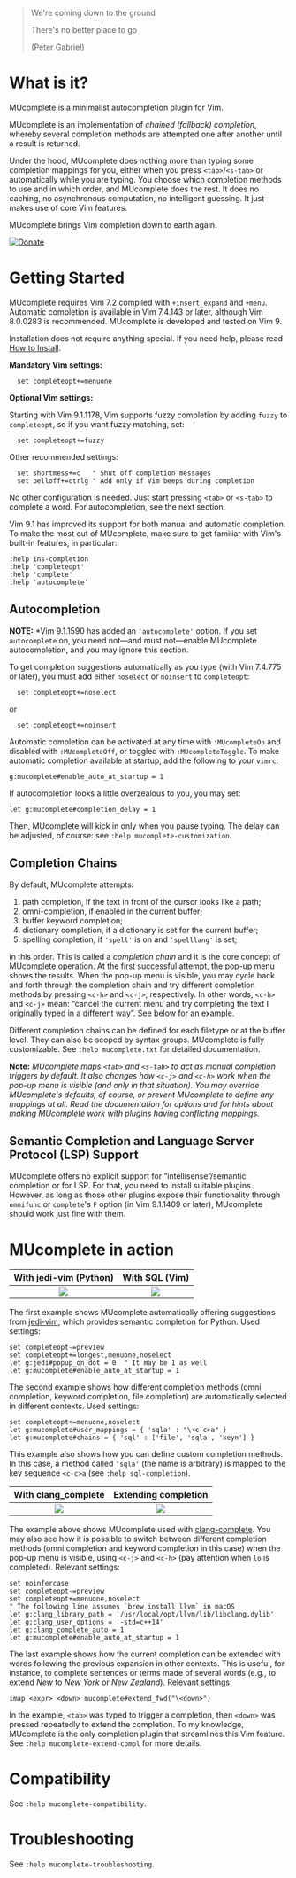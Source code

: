 >We're coming down to the ground
>
>There's no better place to go
>
>(Peter Gabriel)

# What is it?

MUcomplete is a minimalist autocompletion plugin for Vim.

MUcomplete is an implementation of *chained (fallback) completion*, whereby
several completion methods are attempted one after another until a result is
returned.

Under the hood, MUcomplete does nothing more than typing some completion
mappings for you, either when you press `<tab>`/`<s-tab>` or automatically
while you are typing. You choose which completion methods to use and in which
order, and MUcomplete does the rest. It does no caching, no asynchronous
computation, no intelligent guessing. It just makes use of core Vim features.

MUcomplete brings Vim completion down to earth again.

[![Donate](https://img.shields.io/badge/Donate-PayPal-green.svg)](https://www.paypal.com/cgi-bin/webscr?cmd=_s-xclick&hosted_button_id=7VXF4VMBTLKDQ)


# Getting Started

MUcomplete requires Vim 7.2 compiled with `+insert_expand` and `+menu`.
Automatic completion is available in Vim 7.4.143 or later, although Vim
8.0.0283 is recommended. MUcomplete is developed and tested on Vim 9.

Installation does not require anything special. If you need help, please read
[How to Install](https://github.com/lifepillar/vim-mucomplete/wiki/How-to-Install).

**Mandatory Vim settings:**

```vim
  set completeopt+=menuone
```

**Optional Vim settings:**

Starting with Vim 9.1.1178, Vim supports fuzzy completion by adding `fuzzy` to
`completeopt`, so if you want fuzzy matching, set:

```vim
  set completeopt+=fuzzy
```

Other recommended settings:

```vim
  set shortmess+=c   " Shut off completion messages
  set belloff+=ctrlg " Add only if Vim beeps during completion
```

No other configuration is needed. Just start pressing `<tab>` or `<s-tab>` to
complete a word. For autocompletion, see the next section.

Vim 9.1 has improved its support for both manual and automatic completion. To
make the most out of MUcomplete, make sure to get familiar with Vim's built-in
features, in particular:

```
:help ins-completion
:help 'completeopt'
:help 'complete'
:help 'autocomplete'
```


## Autocompletion

**NOTE:** *Vim 9.1.1590 has added an `'autocomplete'` option. If you set
`autocomplete` on, you need not—and must not—enable MUcomplete autocompletion,
and you may ignore this section.

To get completion suggestions automatically as you type (with Vim 7.4.775 or
later), you must add either `noselect` or `noinsert` to `completeopt`:

```vim
  set completeopt+=noselect
```

or

```vim
  set completeopt+=noinsert
```

Automatic completion can be activated at any time with `:MUcompleteOn` and
disabled with `:MUcompleteOff`, or toggled with `:MUcompleteToggle`. To make
automatic completion available at startup, add the following to your `vimrc`:

```vim
g:mucomplete#enable_auto_at_startup = 1
```

If autocompletion looks a little overzealous to you, you may set:

```vim
let g:mucomplete#completion_delay = 1
```

Then, MUcomplete will kick in only when you pause typing. The delay can be
adjusted, of course: see `:help mucomplete-customization`.


## Completion Chains

By default, MUcomplete attempts:

1. path completion, if the text in front of the cursor looks like a path;
2. omni-completion, if enabled in the current buffer;
3. buffer keyword completion;
4. dictionary completion, if a dictionary is set for the current buffer;
5. spelling completion, if `'spell'` is on and `'spelllang'` is set;

in this order. This is called a *completion chain* and it is the core concept
of MUcomplete operation. At the first successful attempt, the pop-up menu shows
the results. When the pop-up menu is visible, you may cycle back and forth
through the completion chain and try different completion methods by pressing
`<c-h>` and `<c-j>`, respectively. In other words, `<c-h>` and `<c-j>` mean:
“cancel the current menu and try completing the text I originally typed in
a different way”. See below for an example.

Different completion chains can be defined for each filetype or at the buffer
level. They can also be scoped by syntax groups. MUcomplete is fully
customizable. See `:help mucomplete.txt` for detailed documentation.

**Note:** *MUcomplete maps `<tab>` and `<s-tab>` to act as manual completion
triggers by default. It also changes how `<c-j>` and `<c-h>` work when the
pop-up menu is visible (and only in that situation). You may override
MUcomplete's defaults, of course, or prevent MUcomplete to define any mappings
at all. Read the documentation for options and for hints about making MUcomplete
work with plugins having conflicting mappings.*


## Semantic Completion and Language Server Protocol (LSP) Support

MUcomplete offers no explicit support for “intellisense”/semantic completion or
for LSP. For that, you need to install suitable plugins. However, as long as
those other plugins expose their functionality through `omnifunc` or
`complete`'s `F` option (in Vim 9.1.1409 or later), MUcomplete should work just
fine with them.


# MUcomplete in action

With jedi-vim (Python)     |  With SQL (Vim)
:-------------------------:|:-------------------------:
![](https://raw.github.com/lifepillar/Resources/master/mucomplete/jedi.gif) | ![](https://raw.github.com/lifepillar/Resources/master/mucomplete/sql.gif)

The first example shows MUcomplete automatically offering suggestions from
[jedi-vim](https://github.com/davidhalter/jedi-vim), which provides semantic
completion for Python. Used settings:

```vim
set completeopt-=preview
set completeopt+=longest,menuone,noselect
let g:jedi#popup_on_dot = 0  " It may be 1 as well
let g:mucomplete#enable_auto_at_startup = 1
```

The second example shows how different completion methods (omni completion,
keyword completion, file completion) are automatically selected in different
contexts. Used settings:

```vim
set completeopt+=menuone,noselect
let g:mucomplete#user_mappings = { 'sqla' : "\<c-c>a" }
let g:mucomplete#chains = { 'sql' : ['file', 'sqla', 'keyn'] }
```

This example also shows how you can define custom completion methods. In this
case, a method called `'sqla'` (the name is arbitrary) is mapped to the key
sequence `<c-c>a` (see `:help sql-completion`).

With clang_complete        |  Extending completion
:-------------------------:|:-------------------------:
![](https://raw.github.com/lifepillar/Resources/master/mucomplete/clang.gif) | ![](https://raw.github.com/lifepillar/Resources/master/mucomplete/ctrlx-ctrln.gif)

The example above shows MUcomplete used with
[clang-complete](https://github.com/Rip-Rip/clang_complete). You may also see
how it is possible to switch between different completion methods (omni
completion and keyword completion in this case) when the pop-up menu is visible,
using `<c-j>` and `<c-h>` (pay attention when `lo` is completed). Relevant
settings:

```vim
set noinfercase
set completeopt-=preview
set completeopt+=menuone,noselect
" The following line assumes `brew install llvm` in macOS
let g:clang_library_path = '/usr/local/opt/llvm/lib/libclang.dylib'
let g:clang_user_options = '-std=c++14'
let g:clang_complete_auto = 1
let g:mucomplete#enable_auto_at_startup = 1
```

The last example shows how the current completion can be extended with words
following the previous expansion in other contexts. This is useful, for
instance, to complete sentences or terms made of several words (e.g., to
extend *New* to *New York* or *New Zealand*). Relevant settings:

```vim
imap <expr> <down> mucomplete#extend_fwd("\<down>")
```

In the example, `<tab>` was typed to trigger a completion, then `<down>` was
pressed repeatedly to extend the completion. To my knowledge, MUcomplete is the
only completion plugin that streamlines this Vim feature. See `:help
mucomplete-extend-compl` for more details.


# Compatibility

See `:help mucomplete-compatibility`.


# Troubleshooting

See `:help mucomplete-troubleshooting`.
